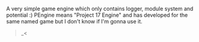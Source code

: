A very simple game engine which only contains logger, module system and potential :)
PEngine means "Project 17 Engine" and has developed for the same named game but I don't know if I'm gonna use it. 
>_<
